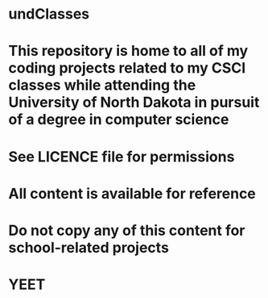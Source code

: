 # undClasses
# This repository is home to all of my coding projects related to my CSCI classes while attending the University of North Dakota in pursuit of a degree in computer science

# See LICENCE file for permissions

# All content is available for reference
# Do not copy any of this content for school-related projects

# YEET
